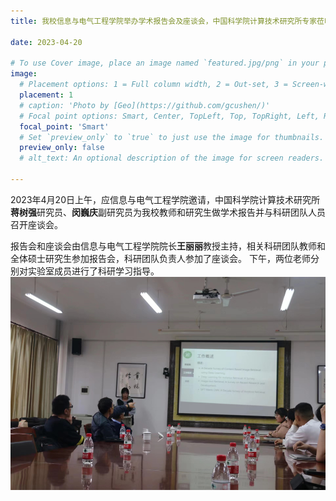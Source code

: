 ```yaml
---
title: 我校信息与电气工程学院举办学术报告会及座谈会，中国科学院计算技术研究所专家莅临指导科研工作

date: 2023-04-20

# To use Cover image, place an image named `featured.jpg/png` in your page's folder.
image:
  # Placement options: 1 = Full column width, 2 = Out-set, 3 = Screen-width
  placement: 1
  # caption: 'Photo by [Geo](https://github.com/gcushen/)'
  # Focal point options: Smart, Center, TopLeft, Top, TopRight, Left, Right, BottomLeft, Bottom, BottomRight
  focal_point: 'Smart'
  # Set `preview_only` to `true` to just use the image for thumbnails.
  preview_only: false
  # alt_text: An optional description of the image for screen readers.

---
```

2023年4月20日上午，应信息与电气工程学院邀请，中国科学院计算技术研究所**蒋树强**研究员、**闵巍庆**副研究员为我校教师和研究生做学术报告并与科研团队人员召开座谈会。

<!--more-->

报告会和座谈会由信息与电气工程学院院长**王丽丽**教授主持，相关科研团队教师和全体硕士研究生参加报告会，科研团队负责人参加了座谈会。
下午，两位老师分别对实验室成员进行了科研学习指导。
![](images/1.png)